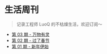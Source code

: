 # 生活周刊

> 记录工程师 LuoQ 的不枯燥生活，欢迎订阅～

* [第 03 期 - 万物有灵](https://thatdog.cn/posts/03-万物有灵)
* [第 02 期 - 过了春节](https://thatdog.cn/posts/02-过了春节)
* [第 01 期 - 新年伊始](https://thatdog.cn/posts/01-新年伊始)
